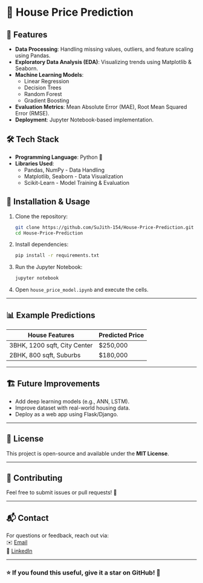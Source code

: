 # 🏡 House Price Prediction


## 📌 Features
- **Data Processing**: Handling missing values, outliers, and feature scaling using Pandas.
- **Exploratory Data Analysis (EDA)**: Visualizing trends using Matplotlib & Seaborn.
- **Machine Learning Models**:
  - Linear Regression
  - Decision Trees
  - Random Forest
  - Gradient Boosting
- **Evaluation Metrics**: Mean Absolute Error (MAE), Root Mean Squared Error (RMSE).
- **Deployment**: Jupyter Notebook-based implementation.



## 🛠 Tech Stack
- **Programming Language**: Python 🐍  
- **Libraries Used**:
  - Pandas, NumPy - Data Handling
  - Matplotlib, Seaborn - Data Visualization
  - Scikit-Learn - Model Training & Evaluation




## 🚀 Installation & Usage
1. Clone the repository:
   ```sh
   git clone https://github.com/SuJith-154/House-Price-Prediction.git
   cd House-Price-Prediction
   ```
2. Install dependencies:
   ```sh
   pip install -r requirements.txt
   ```
3. Run the Jupyter Notebook:
   ```sh
   jupyter notebook
   ```
4. Open `house_price_model.ipynb` and execute the cells.

---

## 📊 Example Predictions
| House Features | Predicted Price |
|---------------|----------------|
| 3BHK, 1200 sqft, City Center | $250,000 |
| 2BHK, 800 sqft, Suburbs | $180,000 |

---

## 🏗 Future Improvements
- Add deep learning models (e.g., ANN, LSTM).
- Improve dataset with real-world housing data.
- Deploy as a web app using Flask/Django.

---

## 📜 License
This project is open-source and available under the **MIT License**.

---

## 🤝 Contributing
Feel free to submit issues or pull requests! 🚀

---

## 📬 Contact
For questions or feedback, reach out via:  
✉️ [Email](mailto:your-email@example.com)  
🔗 [LinkedIn](https://www.linkedin.com/in/sujithsenthilraj/)  

---

### **⭐ If you found this useful, give it a star on GitHub!** 🌟


